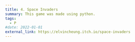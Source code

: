 ```yaml
---
title: 4. Space Invaders
summary: This game was made using python.
tags:
  - P
#date: 2022-01-01
external_link: https://elvincheung.itch.io/space-invaders
---
```

